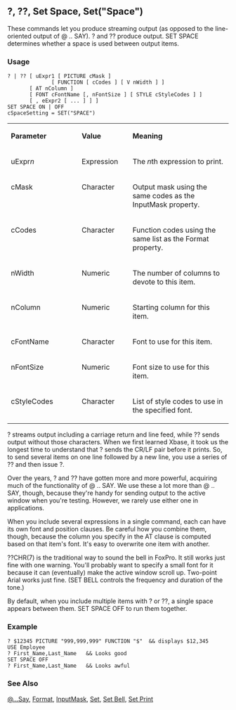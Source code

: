 ## ?, ??, Set Space, Set("Space")

These commands let you produce streaming output (as opposed to the line-oriented output of @ .. SAY). ? and ?? produce output. SET SPACE determines whether a space is used between output items.

### Usage

```foxpro
? | ?? [ uExpr1 [ PICTURE cMask ]
              [ FUNCTION [ cCodes ] [ V nWidth ] ]
       [ AT nColumn ]
       [ FONT cFontName [, nFontSize ] [ STYLE cStyleCodes ] ]
       [ , eExpr2 [ ... ] ] ]
SET SPACE ON | OFF
cSpaceSetting = SET("SPACE")
```
<table>
<tr>
  <td width="32%" valign="top">
  <p><b>Parameter</b></p>
  </td>
  <td width="23%" valign="top">
  <p><b>Value</b></p>
  </td>
  <td width="45%" valign="top">
  <p><b>Meaning</b></p>
  </td>
 </tr>
<tr>
  <td width="32%" valign="top">
  <p>uExpr<i>n</i></p>
  </td>
  <td width="23%" valign="top">
  <p>Expression</p>
  </td>
  <td width="45%" valign="top">
  <p>The <i>n</i>th expression to print.</p>
  </td>
 </tr>
<tr>
  <td width="32%" valign="top">
  <p>cMask</p>
  </td>
  <td width="23%" valign="top">
  <p>Character</p>
  </td>
  <td width="45%" valign="top">
  <p>Output mask using the same codes as the InputMask property.</p>
  </td>
 </tr>
<tr>
  <td width="32%" valign="top">
  <p>cCodes</p>
  </td>
  <td width="23%" valign="top">
  <p>Character</p>
  </td>
  <td width="45%" valign="top">
  <p>Function codes using the same list as the Format property.</p>
  </td>
 </tr>
<tr>
  <td width="32%" valign="top">
  <p>nWidth</p>
  </td>
  <td width="23%" valign="top">
  <p>Numeric</p>
  </td>
  <td width="45%" valign="top">
  <p>The number of columns to devote to this item. </p>
  </td>
 </tr>
<tr>
  <td width="32%" valign="top">
  <p>nColumn</p>
  </td>
  <td width="23%" valign="top">
  <p>Numeric</p>
  </td>
  <td width="45%" valign="top">
  <p>Starting column for this item.</p>
  </td>
 </tr>
<tr>
  <td width="32%" valign="top">
  <p>cFontName</p>
  </td>
  <td width="23%" valign="top">
  <p>Character</p>
  </td>
  <td width="45%" valign="top">
  <p>Font to use for this item.</p>
  </td>
 </tr>
<tr>
  <td width="32%" valign="top">
  <p>nFontSize</p>
  </td>
  <td width="23%" valign="top">
  <p>Numeric</p>
  </td>
  <td width="45%" valign="top">
  <p>Font size to use for this item.</p>
  </td>
 </tr>
<tr>
  <td width="32%" valign="top">
  <p>cStyleCodes</p>
  </td>
  <td width="23%" valign="top">
  <p>Character</p>
  </td>
  <td width="45%" valign="top">
  <p>List of style codes to use in the specified font.</p>
  </td>
 </tr>
</table>

? streams output including a carriage return and line feed, while ?? sends output without those characters. When we first learned Xbase, it took us the longest time to understand that ? sends the CR/LF pair before it prints. So, to send several items on one line followed by a new line, you use a series of ?? and then issue ?. 

Over the years, ? and ?? have gotten more and more powerful, acquiring much of the functionality of @ .. SAY. We use these a lot more than @ .. SAY, though, because they're handy for sending output to the active window when you're testing. However, we rarely use either one in applications.

When you include several expressions in a single command, each can have its own font and position clauses. Be careful how you combine them, though, because the column you specify in the AT clause is computed based on that item's font. It's easy to overwrite one item with another.

??CHR(7) is the traditional way to sound the bell in FoxPro. It still works just fine with one warning. You'll probably want to specify a small font for it because it can (eventually) make the active window scroll up. Two-point Arial works just fine. (SET BELL controls the frequency and duration of the tone.)

By default, when you include multiple items with ? or ??, a single space appears between them. SET SPACE OFF to run them together.

### Example

```foxpro
? $12345 PICTURE "999,999,999" FUNCTION "$"  && displays $12,345
USE Employee
? First_Name,Last_Name   && Looks good
SET SPACE OFF
? First_Name,Last_Name   && Looks awful
```
### See Also

[@...Say](s4g175.md), [Format](s4g312.md), [InputMask](s4g311.md), [Set](s4g126.md), [Set Bell](s4g127.md), [Set Print](s4g146.md)